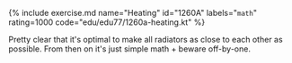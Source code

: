 {% include exercise.md name="Heating" id="1260A" labels="`math`" rating=1000 code="edu/edu77/1260a-heating.kt" %}

Pretty clear that it's optimal to make all radiators as close to each other as possible. From then on it's just simple math + beware off-by-one.
